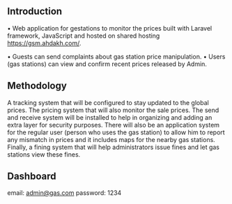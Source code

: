 
## Introduction


•	Web application for gestations to monitor the prices built with Laravel framework, JavaScript and hosted on shared hosting https://gsm.ahdakh.com/.

•	Guests can send complaints about gas station price manipulation.
•	Users (gas stations) can view and confirm recent prices released by Admin.


## Methodology


A tracking system that will be configured to stay updated to the global prices. The pricing system that will also monitor the sale prices. The send and receive system will be installed to help in organizing and adding an extra layer for security purposes. There will also be an application system for the regular user (person who uses the gas station) to allow him to report any mismatch in prices and it includes maps for the nearby gas stations. Finally, a fining system that will help administrators issue fines and let gas stations view these fines.

## Dashboard

email: admin@gas.com
password: 1234
